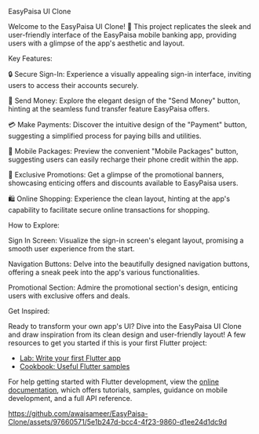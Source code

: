EasyPaisa UI Clone

Welcome to the EasyPaisa UI Clone! 📱 This project replicates the sleek and user-friendly interface of the EasyPaisa mobile banking app, providing users with a glimpse of the app's aesthetic and layout.

Key Features:

🔒 Secure Sign-In: Experience a visually appealing sign-in interface, inviting users to access their accounts securely.

💸 Send Money: Explore the elegant design of the "Send Money" button, hinting at the seamless fund transfer feature EasyPaisa offers.

💳 Make Payments: Discover the intuitive design of the "Payment" button, suggesting a simplified process for paying bills and utilities.

📱 Mobile Packages: Preview the convenient "Mobile Packages" button, suggesting users can easily recharge their phone credit within the app.

🎉 Exclusive Promotions: Get a glimpse of the promotional banners, showcasing enticing offers and discounts available to EasyPaisa users.

🛍️ Online Shopping: Experience the clean layout, hinting at the app's capability to facilitate secure online transactions for shopping.

How to Explore:

Sign In Screen: Visualize the sign-in screen's elegant layout, promising a smooth user experience from the start.

Navigation Buttons: Delve into the beautifully designed navigation buttons, offering a sneak peek into the app's various functionalities.

Promotional Section: Admire the promotional section's design, enticing users with exclusive offers and deals.

Get Inspired:

Ready to transform your own app's UI? Dive into the EasyPaisa UI Clone and draw inspiration from its clean design and user-friendly layout!
A few resources to get you started if this is your first Flutter project:

- [Lab: Write your first Flutter app](https://docs.flutter.dev/get-started/codelab)
- [Cookbook: Useful Flutter samples](https://docs.flutter.dev/cookbook)

For help getting started with Flutter development, view the
[online documentation](https://docs.flutter.dev/), which offers tutorials,
samples, guidance on mobile development, and a full API reference.

https://github.com/awaisameer/EasyPaisa-Clone/assets/97660571/5e1b247d-bcc4-4f23-9860-d1ee24d1dc9d

